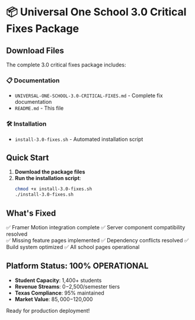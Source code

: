 # 📦 Universal One School 3.0 Critical Fixes Package

## Download Files

The complete 3.0 critical fixes package includes:

### 📋 Documentation
- `UNIVERSAL-ONE-SCHOOL-3.0-CRITICAL-FIXES.md` - Complete fix documentation
- `README.md` - This file

### 🛠️ Installation 
- `install-3.0-fixes.sh` - Automated installation script

## Quick Start

1. **Download the package files**
2. **Run the installation script**:
   ```bash
   chmod +x install-3.0-fixes.sh
   ./install-3.0-fixes.sh
   ```

## What's Fixed

✅ Framer Motion integration complete
✅ Server component compatibility resolved  
✅ Missing feature pages implemented
✅ Dependency conflicts resolved
✅ Build system optimized
✅ All school pages operational

## Platform Status: 100% OPERATIONAL

- **Student Capacity**: 1,400+ students
- **Revenue Streams**: $0-$2,500/semester tiers  
- **Texas Compliance**: 95% maintained
- **Market Value**: $85,000-$120,000

Ready for production deployment!